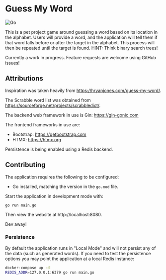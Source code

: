 # Guess My Word

![Go](https://github.com/taiidani/guess-my-word/workflows/Go/badge.svg)

This is a pet project game around guessing a word based on its location in the alphabet. Users will provide a word, and the application will tell them if that word falls before or after the target in the alphabet. This process will then be repeated until the target is found. HINT: Think binary search trees!

Currently a work in progress. Feature requests are welcome using GitHub issues!

## Attributions

Inspiration was taken heavily from https://hryanjones.com/guess-my-word/.

The Scrabble word list was obtained from https://sourceforge.net/projects/scrabbledict/.

The backend web framework in use is Gin: https://gin-gonic.com

The frontend frameworks in use are:

* Bootstrap: https://getbootstrap.com
* HTMX: https://htmx.org

Persistence is being enabled using a Redis backend.

## Contributing

The application requires the following to be configured:

* Go installed, matching the version in the `go.mod` file.

Start the application in development mode with:

```sh
go run main.go
```

Then view the website at http://localhost:8080.

Dev away!

### Persistence

By default the application runs in "Local Mode" and will not persist any of the data (such as generated words). If you need to test the persistence options you may point the application at a local Redis instance:

```sh
docker-compose up -d
REDIS_ADDR=127.0.0.1:6379 go run main.go
```
